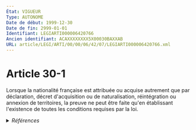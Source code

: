 ```yaml
---
État: VIGUEUR
Type: AUTONOME
Date de début: 1999-12-30
Date de fin: 2999-01-01
Identifiant: LEGIARTI000006420766
Ancien identifiant: ACAXXXXXXXX5X00030BAXXAB
URL: article/LEGI/ARTI/00/00/06/42/07/LEGIARTI000006420766.xml
---
```


<h1>Article 30-1</h1>

Lorsque la nationalité française est attribuée ou acquise autrement que par
déclaration, décret d'acquisition ou de naturalisation, réintégration ou
annexion de territoires, la preuve ne peut être faite qu'en établissant
l'existence de toutes les conditions requises par la loi.


<details>
  <summary><em>Références</em></summary>

  <h2>Articles faisant référence à l'article</h2>
  
  <ul>
    <li>
      <a href="https://legal.tricoteuses.fr//redirection/LEGIARTI000006284627?vers=git&vers=legifrance">LOI no 99-1141 du 29 décembre 1999 modifiant les conditions d'acquisition de la nationalité française par les militaires étrangers servant dans l'armée française - article 3 ENTIEREMENT_MODIF</a> MODIFICATION cible
    </li>
  </ul>
  
  <h2>Textes faisant référence à l'article</h2>
  
  <ul>
    <li>
      <a href="https://legal.tricoteuses.fr//redirection/JORFTEXT000000362019?vers=git&vers=legifrance">LOI n° 93-933 du 22 juillet 1993 réformant le droit de la nationalité</a> CODIFICATION cible
    </li>
  </ul>
  
  <h2>Références faites par l'article</h2>
  
  <ul>
    <li>
      CONCORDANCE source Code de la nationalité française 142
    </li>
    <li>
      1993-07-22 CODIFICATION source <a href="https://legal.tricoteuses.fr//redirection/JORFTEXT000000362019?vers=git&vers=legifrance">LOI n° 93-933 du 22 juillet 1993 réformant le droit de la nationalité</a>
    </li>
    <li>
      1999-12-29 MODIFICATION source <a href="https://legal.tricoteuses.fr//redirection/LEGIARTI000006284627?vers=git&vers=legifrance">LOI no 99-1141 du 29 décembre 1999 modifiant les conditions d'acquisition de la nationalité française par les militaires étrangers servant dans l'armée française - article 3 ENTIEREMENT_MODIF</a>
    </li>
    <li>
      2999-01-01 CONCORDE cible <a href="https://legal.tricoteuses.fr//redirection/LEGIARTI000006524098?vers=git&vers=legifrance">Code de la nationalité française - article 142 AUTONOME ABROGE, en vigueur du 1945-10-20 au 1993-07-23</a>
    </li>
  </ul>
</details>
